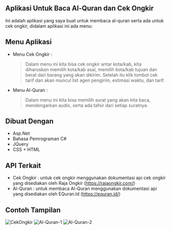 ## Aplikasi Untuk Baca Al-Quran dan Cek Ongkir

Ini adalah aplikasi yang saya buat untuk membaca al-quran serta ada untuk cek ongkir, didalam aplikasi ini ada menu:

## Menu Aplikasi
- Menu Cek Ongkir :
  > Dalam menu ini kita bisa cek ongkir antar kota/kab, kita diharuskan memilih kota/kab asal, memilih kota/kab tujuan dan berat dari barang yang akan dikirim.
  > Setelah itu klik tombol cek tarif dan akan muncul list agen pengirim, estimasi waktu, dan tarif.
 
- Menu Al-Quran :
  > Dalam menu ini kita bisa memilih surat yang akan kita baca, mendengarkan audio, serta ada tafsir dari setiap suratnya.

## Dibuat Dengan
- Asp.Net
- Bahasa Pemrograman C#
- JQuery
- CSS + HTML

## API Terkait
- Cek Ongkir : untuk cek ongkir menggunakan dokumentasi api cek ongkir yang disediakan oleh Raja Ongkir (https://rajaongkir.com/)
- Al-Quran : untuk membaca Al-Quran menggunakan dokumentasi api yang disediakan oleh EQuran.Id (https://equran.id/)

## Contoh Tampilan
![CekOngkir](https://user-images.githubusercontent.com/81208093/164591714-054e784b-c352-4eed-a3c6-c0191882d030.JPG)
![Al-Quran-1](https://user-images.githubusercontent.com/81208093/164591723-82a40b1f-7ddf-4221-a08a-d8206121df7d.JPG)
![Al-Quran-2](https://user-images.githubusercontent.com/81208093/164591727-7f8bffad-34d1-4ed4-8c84-6bac2806ae8d.JPG)
